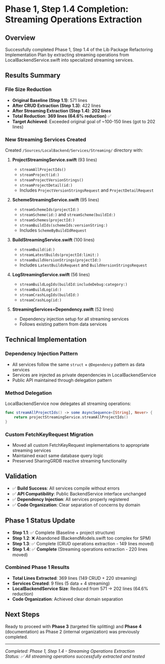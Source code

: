 # Phase 1, Step 1.4 Completion: Streaming Operations Extraction

## Overview

Successfully completed Phase 1, Step 1.4 of the Lib Package Refactoring Implementation Plan by extracting streaming operations from LocalBackendService.swift into specialized streaming services.

## Results Summary

### File Size Reduction

- **Original Baseline (Step 1.1)**: 571 lines
- **After CRUD Extraction (Step 1.3)**: 422 lines
- **After Streaming Extraction (Step 1.4)**: **202 lines**
- **Total Reduction**: **369 lines (64.6% reduction)** ✅
- **Target Achieved**: Exceeded original goal of ~100-150 lines (got to 202 lines)

### New Streaming Services Created

Created `/Sources/LocalBackend/Services/Streaming/` directory with:

1. **ProjectStreamingService.swift** (93 lines)

   - `streamAllProjectIds()`
   - `streamProject(id:)`
   - `streamProjectVersionStrings()`
   - `streamProjectDetail(id:)`
   - Includes `ProjectVersionStringsRequest` and `ProjectDetailRequest`

2. **SchemeStreamingService.swift** (95 lines)

   - `streamSchemeIds(projectId:)`
   - `streamScheme(id:)` and `streamScheme(buildId:)`
   - `streamSchemes(projectId:)`
   - `streamBuildIds(schemeIds:versionString:)`
   - Includes `SchemeByBuildIdRequest`

3. **BuildStreamingService.swift** (100 lines)

   - `streamBuild(id:)`
   - `streamLatestBuilds(projectId:limit:)`
   - `streamBuildVersionStrings(projectId:)`
   - Includes `LatestBuildsRequest` and `BuildVersionStringsRequest`

4. **LogStreamingService.swift** (56 lines)

   - `streamBuildLogIds(buildId:includeDebug:category:)`
   - `streamBuildLog(id:)`
   - `streamCrashLogIds(buildId:)`
   - `streamCrashLog(id:)`

5. **StreamingServices+Dependency.swift** (52 lines)
   - Dependency injection setup for all streaming services
   - Follows existing pattern from data services

## Technical Implementation

### Dependency Injection Pattern

- All services follow the same `struct` + `@Dependency` pattern as data services
- Services are injected as private dependencies in LocalBackendService
- Public API maintained through delegation pattern

### Method Delegation

LocalBackendService now delegates all streaming operations:

```swift
func streamAllProjectIds() -> some AsyncSequence<[String], Never> {
    return projectStreamingService.streamAllProjectIds()
}
```

### Custom FetchKeyRequest Migration

- Moved all custom FetchKeyRequest implementations to appropriate streaming services
- Maintained exact same database query logic
- Preserved SharingGRDB reactive streaming functionality

## Validation

- ✅ **Build Success**: All services compile without errors
- ✅ **API Compatibility**: Public BackendService interface unchanged
- ✅ **Dependency Injection**: All services properly registered
- ✅ **Code Organization**: Clear separation of concerns by domain

## Phase 1 Status Update

- **Step 1.1**: ✅ Complete (Baseline + project structure)
- **Step 1.2**: ❌ Abandoned (BackendModels.swift too complex for SPM)
- **Step 1.3**: ✅ Complete (CRUD operations extraction - 149 lines moved)
- **Step 1.4**: ✅ **Complete** (Streaming operations extraction - 220 lines moved)

### Combined Phase 1 Results

- **Total Lines Extracted**: 369 lines (149 CRUD + 220 streaming)
- **Services Created**: 9 files (5 data + 4 streaming)
- **LocalBackendService Size**: Reduced from 571 → 202 lines (64.6% reduction)
- **Code Organization**: Achieved clear domain separation

## Next Steps

Ready to proceed with **Phase 3** (targeted file splitting) and **Phase 4** (documentation) as Phase 2 (internal organization) was previously completed.

---

_Completed: Phase 1, Step 1.4 - Streaming Operations Extraction_  
_Status: ✅ All streaming operations successfully extracted and tested_
